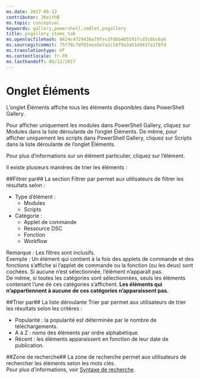 ```yaml
---
ms.date: 2017-06-12
contributor: JKeithB
ms.topic: conceptual
keywords: gallery,powershell,cmdlet,psgallery
title: psgallery_items_tab
ms.openlocfilehash: 8424c4729436a78fec3fdbb405591fcd3c6bc6a6
ms.sourcegitcommit: 75f70c7df01eea5e7a2c16f9a3ab1dd437a1f8fd
ms.translationtype: HT
ms.contentlocale: fr-FR
ms.lasthandoff: 06/12/2017
---
```

<a name="items-tab"></a>Onglet Éléments
==========

L’onglet Éléments affiche tous les éléments disponibles dans PowerShell Gallery.

Pour afficher uniquement les modules dans PowerShell Gallery, cliquez sur Modules dans la liste déroulante de l’onglet Éléments.  De même, pour afficher uniquement les scripts dans PowerShell Gallery, cliquez sur Scripts dans la liste déroulante de l’onglet Éléments.  

Pour plus d’informations sur un élément particulier, cliquez sur l’élément.

Il existe plusieurs manières de trier les éléments :

##<a name="filter-by"></a>Filtrer par##
La section Filtrer par permet aux utilisateurs de filtrer les résultats selon :
* Type d’élément :
    * Modules
    * Scripts
* Catégorie :
    * Applet de commande
    * Ressource DSC
    * Fonction
    * Workflow

Remarque : Les filtres sont inclusifs.  
Exemple : Un élément qui contient à la fois des applets de commande et des fonctions s’affiche si l’applet de commande ou la fonction (ou les deux) sont cochées.  Si aucune n’est sélectionnée, l’élément n’apparaît pas.  
De même, si toutes les catégories sont sélectionnées, seuls les éléments contenant l’une de ces catégories s’affichent. **Les éléments qui n’appartiennent à aucune de ces catégories n’apparaissent pas.**

##<a name="sort-by"></a>Trier par## 
La liste déroulante Trier par permet aux utilisateurs de trier les résultats selon les critères :
* Popularité : la popularité est déterminée par le nombre de téléchargements.
* A à Z : noms des éléments par ordre alphabétique.
* Récent : les éléments apparaissent en fonction de leur date de publication.


##<a name="search-box"></a>Zone de recherche##
La zone de recherche permet aux utilisateurs de rechercher les éléments selon les mots clés.  
Pour plus d’informations, voir [Syntaxe de recherche](./psgallery_search_syntax.md).

